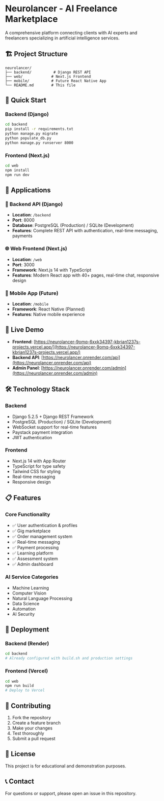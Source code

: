 # Neurolancer - AI Freelance Marketplace

A comprehensive platform connecting clients with AI experts and freelancers specializing in artificial intelligence services.

## 🏗️ Project Structure

```
neurolancer/
├── backend/          # Django REST API
├── web/             # Next.js Frontend
├── mobile/          # Future React Native App
└── README.md        # This file
```

## 🚀 Quick Start

### Backend (Django)
```bash
cd backend
pip install -r requirements.txt
python manage.py migrate
python populate_db.py
python manage.py runserver 8000
```

### Frontend (Next.js)
```bash
cd web
npm install
npm run dev
```

## 📱 Applications

### 🔧 Backend API (Django)
- **Location**: `/backend`
- **Port**: 8000
- **Database**: PostgreSQL (Production) / SQLite (Development)
- **Features**: Complete REST API with authentication, real-time messaging, payments

### 🌐 Web Frontend (Next.js)
- **Location**: `/web`
- **Port**: 3000
- **Framework**: Next.js 14 with TypeScript
- **Features**: Modern React app with 40+ pages, real-time chat, responsive design

### 📱 Mobile App (Future)
- **Location**: `/mobile`
- **Framework**: React Native (Planned)
- **Features**: Native mobile experience

## 🔗 Live Demo

- **Frontend**: [https://neurolancer-9omq-6xxk34397-kbrian1237s-projects.vercel.app/](https://neurolancer-9omq-6xxk34397-kbrian1237s-projects.vercel.app/)
- **Backend API**: [https://neurolancer.onrender.com/api](https://neurolancer.onrender.com/api)
- **Admin Panel**: [https://neurolancer.onrender.com/admin](https://neurolancer.onrender.com/admin)

## 🛠️ Technology Stack

### Backend
- Django 5.2.5 + Django REST Framework
- PostgreSQL (Production) / SQLite (Development)
- WebSocket support for real-time features
- Paystack payment integration
- JWT authentication

### Frontend
- Next.js 14 with App Router
- TypeScript for type safety
- Tailwind CSS for styling
- Real-time messaging
- Responsive design

## 📋 Features

### Core Functionality
- ✅ User authentication & profiles
- ✅ Gig marketplace
- ✅ Order management system
- ✅ Real-time messaging
- ✅ Payment processing
- ✅ Learning platform
- ✅ Assessment system
- ✅ Admin dashboard

### AI Service Categories
- Machine Learning
- Computer Vision
- Natural Language Processing
- Data Science
- Automation
- AI Security

## 🚀 Deployment

### Backend (Render)
```bash
cd backend
# Already configured with build.sh and production settings
```

### Frontend (Vercel)
```bash
cd web
npm run build
# Deploy to Vercel
```

## 🤝 Contributing

1. Fork the repository
2. Create a feature branch
3. Make your changes
4. Test thoroughly
5. Submit a pull request

## 📄 License

This project is for educational and demonstration purposes.

## 📞 Contact

For questions or support, please open an issue in this repository.